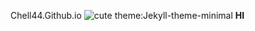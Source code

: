 Chell44.Github.io
![cute](https://www.pixelstalk.net/cute-kawaii-wallpapers-for-mobile/)
theme:Jekyll-theme-minimal
**HI**

